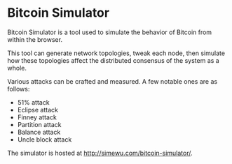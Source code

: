 # Bitcoin Simulator

Bitcoin Simulator is a tool used to simulate the behavior of Bitcoin from within the browser.

This tool can generate network topologies, tweak each node, then simulate how these topologies affect the distributed consensus of the system as a whole.

Various attacks can be crafted and measured. A few notable ones are as follows:
- 51% attack
- Eclipse attack
- Finney attack
- Partition attack
- Balance attack
- Uncle block attack

The simulator is hosted at http://simewu.com/bitcoin-simulator/.
